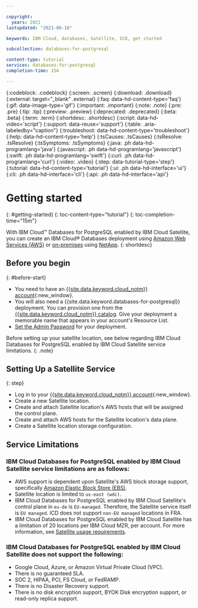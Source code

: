 ```yaml
---

copyright:
  years: 2021
lastupdated: "2021-06-16"

keywords: IBM Cloud, databases, Satellite, ICD, get started

subcollection: databases-for-postgresql

content-type: tutorial
services: databases-for-postgresql
completion-time: 15m

---
```


{:codeblock: .codeblock}
{:screen: .screen}
{:download: .download}
{:external: target="_blank" .external}
{:faq: data-hd-content-type='faq'}
{:gif: data-image-type='gif'}
{:important: .important}
{:note: .note}
{:pre: .pre}
{:tip: .tip}
{:preview: .preview}
{:deprecated: .deprecated}
{:beta: .beta}
{:term: .term}
{:shortdesc: .shortdesc}
{:script: data-hd-video='script'}
{:support: data-reuse='support'}
{:table: .aria-labeledby="caption"}
{:troubleshoot: data-hd-content-type='troubleshoot'}
{:help: data-hd-content-type='help'}
{:tsCauses: .tsCauses}
{:tsResolve: .tsResolve}
{:tsSymptoms: .tsSymptoms}
{:java: .ph data-hd-programlang='java'}
{:javascript: .ph data-hd-programlang='javascript'}
{:swift: .ph data-hd-programlang='swift'}
{:curl: .ph data-hd-programlang='curl'}
{:video: .video}
{:step: data-tutorial-type='step'}
{:tutorial: data-hd-content-type='tutorial'}
{:ui: .ph data-hd-interface='ui'}
{:cli: .ph data-hd-interface='cli'}
{:api: .ph data-hd-interface='api'}

# Getting started
{: #getting-started}
{: toc-content-type="tutorial"}
{: toc-completion-time="15m"}

With IBM Cloud™ Databases for PostgreSQL enabled by IBM Cloud Satellite, you can create an IBM Cloud® Databases deployment using [Amazon Web Services (AWS)](https://cloud.ibm.com/docs/satellite?topic=satellite-aws) or [on-premises](https://cloud.ibm.com/docs/satellite?topic=satellite-infrastructure-service) using [NetApp](https://www.ibm.com/cloud/netapp).
{: shortdesc}

## Before you begin
{: #before-start}
- You need to have an [{{site.data.keyword.cloud_notm}} account](https://cloud.ibm.com/registration){:new_window}.
- You will also need a {{site.data.keyword.databases-for-postgresql}} deployment. You can provision one from the [{{site.data.keyword.cloud_notm}} catalog](https://cloud.ibm.com/catalog/services/databases-for-postgresql). Give your deployment a memorable name that appears in your account's Resource List.
- [Set the Admin Password](/docs/databases-for-postgresql?topic=databases-for-postgresql-admin-password) for your deployment.

Before setting up your satellite location, see below regarding IBM Cloud Databases for PostgreSQL enabled by IBM Cloud Satellite service limitations. 
{: .note}

## Setting Up a Satellite Service 
{: step}

- Log in to your [{{site.data.keyword.cloud_notm}} account](https://cloud.ibm.com/registration){:new_window}.
- Create a new Satellite location.
- Create and attach Satellite location's AWS hosts that will be assigned the control plane.
- Create and attach AWS hosts for the Satellite location's data plane.
- Create a Satellite location storage configuration.

## Service Limitations

### IBM Cloud Databases for PostgreSQL enabled by IBM Cloud Satellite service limitations are as follows:

- AWS support is dependent upon Satellite's AWS block storage support, specifically [Amazon Elastic Block Store (EBS)](https://aws.amazon.com/ebs/).
- Satellite location is limited to `us-east (wdc)`.
- IBM Cloud Databases for PostgreSQL enabled by IBM Cloud Satellite's control plane in `eu-de` is `EU-managed`. Therefore, the Satellite service itself is `EU managed`. ICD does not support `non-EU managed` locations in FRA.
- IBM Cloud Databases for PostgreSQL enabled by IBM Cloud Satellite has a limitation of 20 locations per IBM Cloud MZR, per account. For more information, see [Satellite usage requirements](https://test.cloud.ibm.com/docs/satellite?topic=satellite-requirements).

### IBM Cloud Databases for PostgreSQL enabled by IBM Cloud Satellite does not support the following:
- Google Cloud, Azure, or Amazon Virtual Private Cloud (VPC).
- There is no guaranteed SLA.
- SOC 2, HIPAA, PCI, FS Cloud, or FedRAMP.
- There is no Disaster Recovery support.
- There is no disk encryption support, BYOK Disk encryption support, or read-only replica support.
